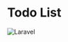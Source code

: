 # Todo List

![Laravel](https://www.loadsys.com/wp-content/uploads/laravel_loadsys.png?raw=true "Todo List")
